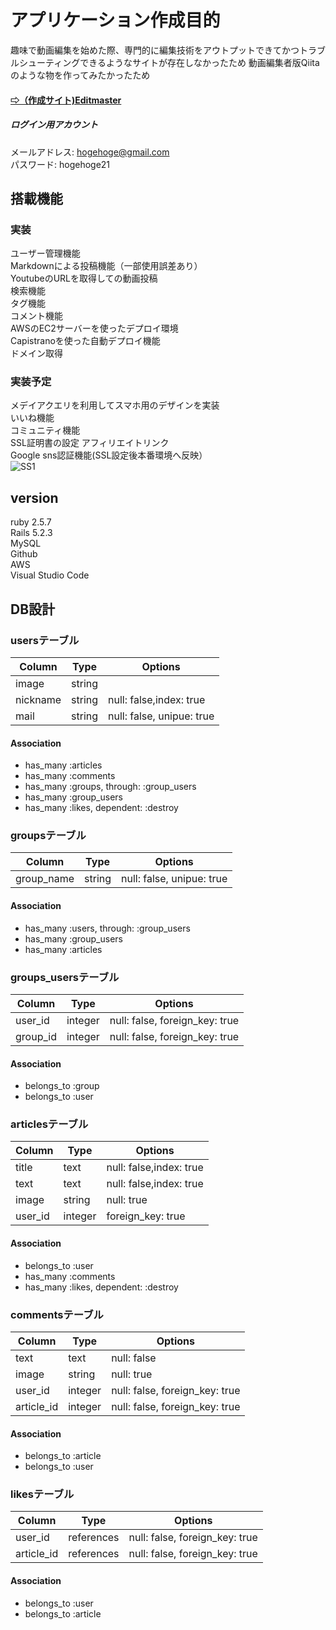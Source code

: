 # アプリケーション作成目的
趣味で動画編集を始めた際、専門的に編集技術をアウトプットできてかつトラブルシューティングできるようなサイトが存在しなかったため
動画編集者版Qiitaのような物を作ってみたかったため

#### [⇨（作成サイト)Editmaster](http://www.editmasterhub.com/)  

##### ログイン用アカウント  
メールアドレス: hogehoge@gmail.com  
パスワード: hogehoge21  

## 搭載機能
### 実装
ユーザー管理機能  
Markdownによる投稿機能（一部使用誤差あり）  
YoutubeのURLを取得しての動画投稿  
検索機能  
タグ機能  
コメント機能  
AWSのEC2サーバーを使ったデプロイ環境  
Capistranoを使った自動デプロイ機能  
ドメイン取得  

### 実装予定
メデイアクエリを利用してスマホ用のデザインを実装  
いいね機能  
コミュニティ機能  
SSL証明書の設定 
アフィリエイトリンク  
Google sns認証機能(SSL設定後本番環境へ反映）  
![SS1](../Image/102b70c55422cecd9e79c8808ecdaee0.gif) 

## version
ruby 2.5.7  
Rails 5.2.3  
MySQL  
Github  
AWS  
Visual Studio Code  
## DB設計 

### usersテーブル

|Column|Type|Options|
|------|----|-------|
|image|string|
|nickname|string|null: false,index: true|
|mail|string|null: false, unipue: true|

#### Association
- has_many :articles
- has_many :comments
- has_many :groups, through: :group_users
- has_many :group_users
- has_many :likes, dependent: :destroy

### groupsテーブル

|Column|Type|Options|
|------|----|-------|
|group_name|string|null: false, unipue: true|

#### Association
- has_many :users, through: :group_users
- has_many :group_users
- has_many :articles


### groups_usersテーブル

|Column|Type|Options|
|------|----|-------|
|user_id|integer|null: false, foreign_key: true|
|group_id|integer|null: false, foreign_key: true|

#### Association
- belongs_to :group
- belongs_to :user

### articlesテーブル

|Column|Type|Options|
|------|----|-------|
|title|text|null: false,index: true|
|text|text|null: false,index: true|
|image|string|null: true|
|user_id|integer|foreign_key: true|


#### Association
- belongs_to :user
- has_many :comments
- has_many :likes, dependent: :destroy

### commentsテーブル

|Column|Type|Options|
|------|----|-------|
|text|text|null: false|
|image|string|null: true|
|user_id|integer|null: false, foreign_key: true|
|article_id|integer|null: false, foreign_key: true|

#### Association
- belongs_to :article
- belongs_to :user

### likesテーブル
|Column|Type|Options|
|------|----|-------|
|user_id|references|null: false, foreign_key: true|
|article_id|references|null: false, foreign_key: true|

#### Association
- belongs_to :user
- belongs_to :article
